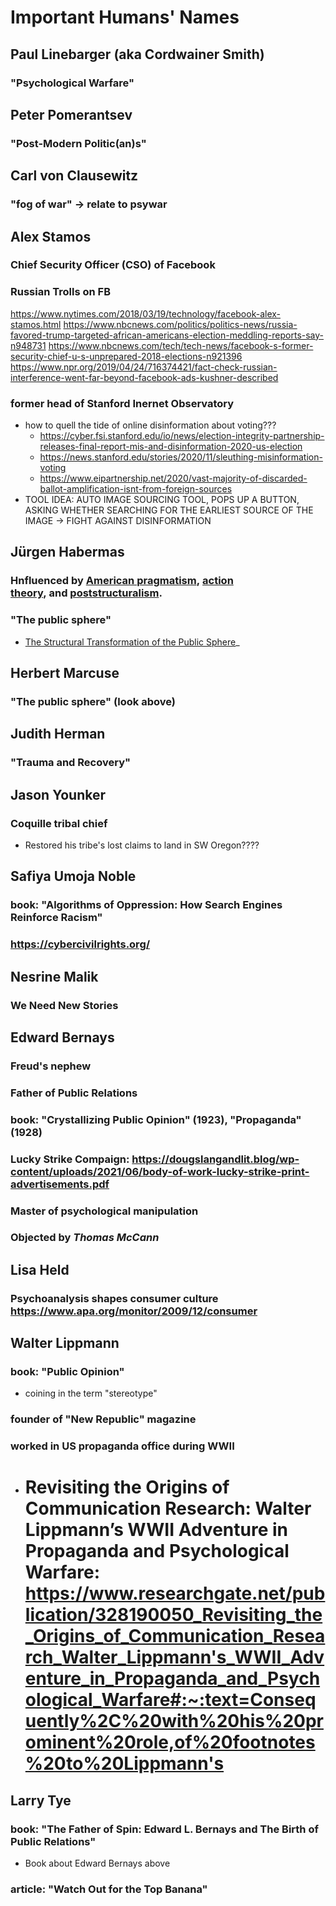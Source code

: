 # Important Humans' Names

## Paul Linebarger (aka Cordwainer Smith)
### "Psychological Warfare"

## Peter Pomerantsev
### "Post-Modern Politic(an)s"

## Carl von Clausewitz
### "fog of war" -> relate to psywar

## Alex Stamos
### Chief Security Officer (CSO) of Facebook
### Russian Trolls on FB
https://www.nytimes.com/2018/03/19/technology/facebook-alex-stamos.html
https://www.nbcnews.com/politics/politics-news/russia-favored-trump-targeted-african-americans-election-meddling-reports-say-n948731
https://www.nbcnews.com/tech/tech-news/facebook-s-former-security-chief-u-s-unprepared-2018-elections-n921396
https://www.npr.org/2019/04/24/716374421/fact-check-russian-interference-went-far-beyond-facebook-ads-kushner-described
### former head of Stanford Inernet Observatory
- how to quell the tide of online disinformation about voting???
    - https://cyber.fsi.stanford.edu/io/news/election-integrity-partnership-releases-final-report-mis-and-disinformation-2020-us-election
    - https://news.stanford.edu/stories/2020/11/sleuthing-misinformation-voting
    - https://www.eipartnership.net/2020/vast-majority-of-discarded-ballot-amplification-isnt-from-foreign-sources
- TOOL IDEA: AUTO IMAGE SOURCING TOOL, POPS UP A BUTTON, ASKING WHETHER SEARCHING FOR THE EARLIEST SOURCE OF THE IMAGE -> FIGHT AGAINST DISINFORMATION

## Jürgen Habermas
### Hnfluenced by [American pragmatism](https://en.wikipedia.org/wiki/American_pragmatism "American pragmatism"), [action theory](https://en.wikipedia.org/wiki/Action_theory_\(sociology\) "Action theory (sociology)"), and [poststructuralism](https://en.wikipedia.org/wiki/Poststructuralism "Poststructuralism").
### "The public sphere"
- [The Structural Transformation of the Public Sphere](https://en.wikipedia.org/wiki/The_Structural_Transformation_of_the_Public_Sphere "The Structural Transformation of the Public Sphere")_

## Herbert Marcuse
### "The public sphere" (look above)

## Judith Herman
### "Trauma and Recovery"

## Jason Younker
### Coquille tribal chief
- Restored his tribe's lost claims to land in SW Oregon????

## Safiya Umoja Noble
### book: "Algorithms of Oppression: How Search Engines Reinforce Racism"
### https://cybercivilrights.org/

## Nesrine Malik
### We Need New Stories

## Edward Bernays
### Freud's nephew
### Father of Public Relations
### book: "Crystallizing Public Opinion" (1923), "Propaganda"(1928)
### Lucky Strike Compaign: https://dougslangandlit.blog/wp-content/uploads/2021/06/body-of-work-lucky-strike-print-advertisements.pdf
### Master of psychological manipulation
### Objected by _Thomas McCann_
## Lisa Held
### Psychoanalysis shapes consumer culture https://www.apa.org/monitor/2009/12/consumer

## Walter Lippmann
### book: "Public Opinion" 
- coining in the term "stereotype"
### founder of "New Republic" magazine
### worked in US propaganda office during WWII
- # Revisiting the Origins of Communication Research: Walter Lippmann’s WWII Adventure in Propaganda and Psychological Warfare: https://www.researchgate.net/publication/328190050_Revisiting_the_Origins_of_Communication_Research_Walter_Lippmann's_WWII_Adventure_in_Propaganda_and_Psychological_Warfare#:~:text=Consequently%2C%20with%20his%20prominent%20role,of%20footnotes%20to%20Lippmann's

## Larry Tye
### book: "The Father of Spin: Edward L. Bernays and The Birth of Public Relations"
- Book about Edward Bernays above
### article: "Watch Out for the Top Banana"

